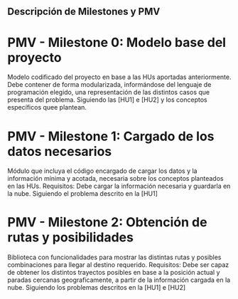 ## Descripción de Milestones y PMV

# PMV - Milestone 0: Modelo base del proyecto
Modelo codificado del proyecto en base a las HUs aportadas anteriormente.
Debe contener de forma modularizada, informándose del lenguaje de programación elegido, una representación de las distintos casos que presenta del problema.
Siguiendo las [HU1] e [HU2] y los conceptos específicos quee plantean.

# PMV - Milestone 1: Cargado de los datos necesarios
Módulo que incluya el código encargado de cargar los datos y la información mínima y acotada, necesaria sobre los conceptos planteados en las HUs.
Requisitos: Debe cargar la información necesaria y guardarla en la nube.
Siguiendo el problema descrito en la [HU1]

# PMV - Milestone 2: Obtención de rutas y posibilidades
Biblioteca con funcionalidades para mostrar las distintas rutas y posibles combinaciones para llegar al destino requerido.
Requisitos: Debe ser capaz de obtener los distintos trayectos posibles en base a la posición actual y paradas cercanas geograficamente, a partir de la información cargada en la nube.
Siguiendo los problemas descritos en la [HU1] e [HU2]

